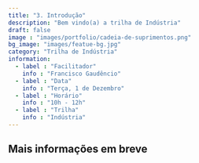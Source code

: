 ```yaml
---
title: "3. Introdução"
description: "Bem vindo(a) a trilha de Indústria"
draft: false
image : "images/portfolio/cadeia-de-suprimentos.png"
bg_image: "images/featue-bg.jpg"
category: "Trilha de Indústria"
information:
  - label : "Facilitador"
    info : "Francisco Gaudêncio"
  - label : "Data"
    info : "Terça, 1 de Dezembro"
  - label : "Horário"
    info : "10h - 12h"
  - label : "Trilha"
    info : "Indústria"
---
```


## Mais informações em breve

